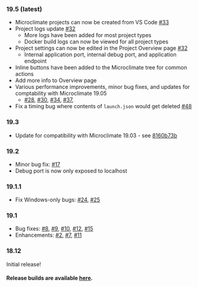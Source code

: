 ### 19.5 (latest)
- Microclimate projects can now be created from VS Code [#33](https://github.com/microclimate-dev2ops/microclimate-vscode-tools/issues/33)
- Project logs update [#32](https://github.com/microclimate-dev2ops/microclimate-vscode-tools/issues/32)
    - More logs have been added for most project types
    - Docker build logs can now be viewed for all project types
- Project settings can now be edited in the Project Overview page [#32](https://github.com/microclimate-dev2ops/microclimate-vscode-tools/issues/32)
    - Internal application port, internal debug port, and application endpoint
- Inline buttons have been added to the Microclimate tree for common actions
- Add more info to Overview page
- Various performance improvements, minor bug fixes, and updates for comptability with Microclimate 19.05
    - [#28](https://github.com/microclimate-dev2ops/microclimate-vscode-tools/issues/28), [#30](https://github.com/microclimate-dev2ops/microclimate-vscode-tools/issues/30), [#34](https://github.com/microclimate-dev2ops/microclimate-vscode-tools/issues/34), [#37](https://github.com/microclimate-dev2ops/microclimate-vscode-tools/issues/37),
- Fix a timing bug where contents of `launch.json` would get deleted [#48](https://github.com/microclimate-dev2ops/microclimate-vscode-tools/issues/48)

### 19.3
- Update for compatibility with Microclimate 19.03 - see [8160b73b](https://github.com/microclimate-dev2ops/microclimate-vscode-tools/commit/8160b73b77065df1b6d1ef80c51f319a71458aa2)

### 19.2
- Minor bug fix: [#17](https://github.com/microclimate-dev2ops/microclimate-vscode-tools/issues/17)
- Debug port is now only exposed to localhost

### 19.1.1
- Fix Windows-only bugs: [#24](https://github.com/microclimate-dev2ops/microclimate-vscode-tools/issues/24), [#25](https://github.com/microclimate-dev2ops/microclimate-vscode-tools/issues/25)

### 19.1
- Bug fixes: [#8](https://github.com/microclimate-dev2ops/microclimate-vscode-tools/issues/8), [#9](https://github.com/microclimate-dev2ops/microclimate-vscode-tools/issues/9), [#10](https://github.com/microclimate-dev2ops/microclimate-vscode-tools/issues/10), [#12](https://github.com/microclimate-dev2ops/microclimate-vscode-tools/issues/12), [#15](https://github.com/microclimate-dev2ops/microclimate-vscode-tools/issues/15)
- Enhancements: [#2](https://github.com/microclimate-dev2ops/microclimate-vscode-tools/issues/2), [#7](https://github.com/microclimate-dev2ops/microclimate-vscode-tools/issues/7), [#11](https://github.com/microclimate-dev2ops/microclimate-vscode-tools/issues/11)

### 18.12
Initial release!

#### Release builds are available [here](https://public.dhe.ibm.com/ibmdl/export/pub/software/microclimate/vscode-tools/release/).
